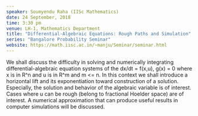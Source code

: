 ```yaml
---
speaker: Soumyendu Raha (IISc Mathematics)
date: 24 September, 2018
time: 3:30 pm
venue: LH-1, Mathematics Department
title: "Differential-Algebraic Equations: Rough Paths and Simulation"
series: "Bangalore Probability Seminar"
website: https://math.iisc.ac.in/~manju/Seminar/seminar.html
---
```


We shall discuss the difficulty in solving and numerically integrating
differential-algebraic equation systems of the dx/dt = f(x,u), g(x) = 0
where x is in R^n and u is in R^m and m <= n. In this context we shall
introduce a horizontal lift and its exponentiation toward construction
of a solution. Especially, the solution and behavior of the algebraic
variable is of interest. Cases where u can be rough (belong to fractional
Hoelder space) are of interest. A numerical approximation that can
produce useful results in computer simulations will be discussed.
